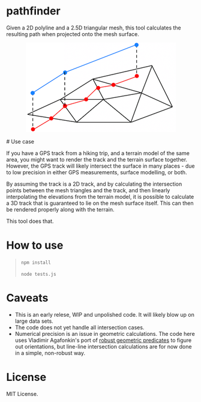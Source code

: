 # pathfinder

Given a 2D polyline and a 2.5D triangular mesh, this tool calculates the resulting path when projected onto the mesh surface.

<p align="center">

<img src="https://github.com/kristoffer-dyrkorn/pathfinder/blob/main/images/pathfinding.png">

</p>
# Use case

If you have a GPS track from a hiking trip, and a terrain model of the same area, you might want to render the track and the terrain surface together. However, the GPS track will likely intersect the surface in many places - due to low precision in either GPS measurements, surface modelling, or both.

By assuming the track is a 2D track, and by calculating the intersection points between the mesh triangles and the track, and then linearly interpolating the elevations from the terrain model, it is possible to calculate a 3D track that is guaranteed to lie on the mesh surface itself. This can then be rendered properly along with the terrain.

This tool does that.

# How to use

> `npm install`
>
> `node tests.js`

# Caveats

- This is an early relese, WIP and unpolished code. It will likely blow up on large data sets.
- The code does not yet handle all intersection cases.
- Numerical precision is an issue in geometric calculations. The code here uses Vladimir Agafonkin's port of [robust geometric predicates](https://github.com/mourner/robust-predicates) to figure out orientations, but line-line intersection calculations are for now done in a simple, non-robust way.

# License

MIT License.
